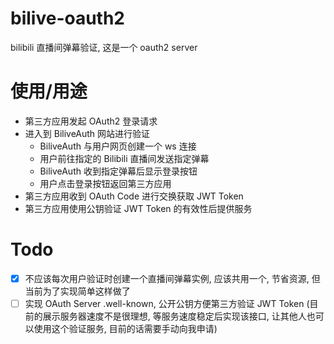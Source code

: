 # bilive-oauth2

bilibili 直播间弹幕验证, 这是一个 oauth2 server

# 使用/用途

- 第三方应用发起 OAuth2 登录请求
- 进入到 BiliveAuth 网站进行验证
  - BiliveAuth 与用户网页创建一个 ws 连接
  - 用户前往指定的 Bilibili 直播间发送指定弹幕
  - BiliveAuth 收到指定弹幕后显示登录按钮
  - 用户点击登录按钮返回第三方应用
- 第三方应用收到 OAuth Code 进行交换获取 JWT Token
- 第三方应用使用公钥验证 JWT Token 的有效性后提供服务

# Todo

- [x] 不应该每次用户验证时创建一个直播间弹幕实例, 应该共用一个, 节省资源, 但当前为了实现简单这样做了
- [ ] 实现 OAuth Server .well-known, 公开公钥方便第三方验证 JWT Token
      (目前的展示服务器速度不是很理想, 等服务速度稳定后实现该接口, 让其他人也可以使用这个验证服务, 目前的话需要手动向我申请)
